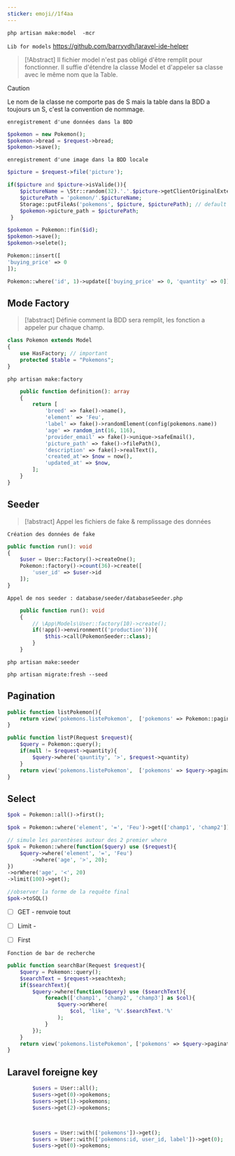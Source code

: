 ```yaml
---
sticker: emoji//1f4aa
---
```


`php artisan make:model  -mcr`

`Lib for models`
https://github.com/barryvdh/laravel-ide-helper


> [!Abstract]
> Il fichier model n'est pas obligé d'être remplit pour fonctionner. Il suffie d'étendre la classe Model et d'appeler sa classe avec le même nom que la Table.

> [!caution]
> Le nom de la classe ne comporte pas de S mais la table dans la BDD a toujours un S, c'est la convention de nommage. 


`enregistrement d'une données dans la BDD`
```php
$pokemon = new Pokemon();
$pokemon->bread = $request->bread;
$pokemon->save();
```



`enregistrement d'une image dans la BDD locale`
```php
$picture = $request->file('picture');

if($picture and $picture->isValide()){
	$pictureName = \Str::random(32).'.'.$picture->getClientOriginalExtension();
	$picturePath = 'pokemon/'.$pictureName;
	Storage::putFileAs('pokemons', $picture, $picturePath); // default drive local
	$pokemon->picture_path = $picturePath;
 }
```


```php
$pokemon = Pokemon::fin($id);
$pokemon->save();
$pokemon->selete();
```



```php
Pokemon::insert([
'buying_price' => 0
]);

Pokemon::where('id', 1)->update(['buying_price' => 0, 'quantity' => 0]);
```


## Mode Factory 


> [!abstract]
> Définie comment la BDD sera remplit, les fonction a appeler pur chaque champ. 

```php
class Pokemon extends Model
{
    use HasFactory; // important
    protected $table = "Pokemons";
}
```

`php artisan make:factory`


```php
    public function definition(): array
    {
        return [
            'breed' => fake()->name(),
            'element' => 'Feu',
            'label' => fake()->randomElement(config(pokemons.name))
            'age' => random_int(16, 116),
            'provider_email' => fake()->unique->safeEmail(),
            'picture_path' => fake()->filePath(),
            'description' => fake()->realText(),
            'created_at'=> $now = now(),
            'updated_at' => $now,
        ];
    }
}
```


## Seeder


> [!abstract]
> Appel les fichiers de fake & remplissage des données


`Création des données de fake`
```php
public function run(): void
{
	$user = User::Factory()->createOne();
	Pokemon::factory()->count(36)->create([
		'user_id' => $user->id
	]);
}
```


`Appel de nos seeder : database/seeder/databaseSeeder.php`
```php
    public function run(): void
    {
        // \App\Models\User::factory(10)->create();
        if(!app()->environment(('production'))){
            $this->call(PokemonSeeder::class);
        }
    }
```

`php artisan make:seeder`

`php artisan migrate:fresh --seed`



## Pagination



```php
public function listPokemon(){
	return view('pokemons.listePokemon',  ['pokemons' => Pokemon::paginate(15)]);   
}

public function listP(Request $request){
	$query = Pokemon::query();
	if(null != $request->quantity){
		$query->where('qauntity', '>', $request->quantity)
	}
	return view('pokemons.listePokemon',  ['pokemons' => $query->paginate(15)]);  
}

```


## Select




```php
$pok = Pokemon::all()->first();

$pok = Pokemon::where('element', '=', 'Feu')->get(['champ1', 'champ2']);

// simule les parentèses autour des 2 premier where
$pok = Pokemon::where(function($query) use ($request){
	$query->where('element', '=', 'Feu') 
		->where('age', '>', 20);
})
->orWhere('age', '<', 20)
->limit(100)->get();

//observer la forme de la requête final 
$pok->toSQL()
```

- [ ] GET - renvoie tout
- [ ] Limit - 
- [ ] First 


`Fonction de bar de recherche`
```php
public function searchBar(Request $request){
	$query = Pokemon::query();
	$searchText = $request->seachtexh;
	if($searchText){
		$query->where(function($query) use ($searchText){
			foreach(['champ1', 'champ2', 'champ3'] as $col){
				$query->orWhere(
					$col, 'like', '%'.$searchText.'%'
				);
			}
		});
	}
	return view('pokemons.listePokemon', ['pokemons' => $query->paginate(15)]);
}
```


## Laravel foreigne key 




```php
        $users = User::all();
        $users->get(0)->pokemons;
        $users->get(1)->pokemons;
        $users->get(2)->pokemons;



        $users = User::with(['pokemons'])->get();
        $users = User::with(['pokemons:id, user_id, label'])->get(0);
        $users->get(0)->pokemons;
```
